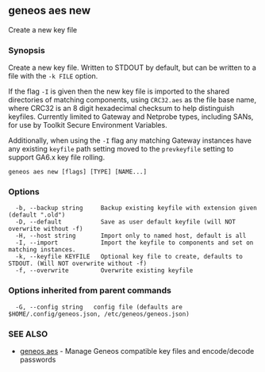 ## geneos aes new

Create a new key file

### Synopsis


Create a new key file. Written to STDOUT by default, but can be
written to a file with the `-k FILE` option.

If the flag `-I` is given then the new key file is imported to the
shared directories of matching components, using `CRC32.aes` as the
file base name, where CRC32 is an 8 digit hexadecimal checksum to
help distinguish keyfiles. Currently limited to Gateway and Netprobe
types, including SANs, for use by Toolkit Secure Environment
Variables.

Additionally, when using the `-I` flag any matching Gateway instances
have any existing `keyfile` path setting moved to the `prevkeyfile`
setting to support GA6.x key file rolling.


```
geneos aes new [flags] [TYPE] [NAME...]
```

### Options

```
  -b, --backup string     Backup existing keyfile with extension given (default ".old")
  -D, --default           Save as user default keyfile (will NOT overwrite without -f)
  -H, --host string       Import only to named host, default is all
  -I, --import            Import the keyfile to components and set on matching instances.
  -k, --keyfile KEYFILE   Optional key file to create, defaults to STDOUT. (Will NOT overwrite without -f)
  -f, --overwrite         Overwrite existing keyfile
```

### Options inherited from parent commands

```
  -G, --config string   config file (defaults are $HOME/.config/geneos.json, /etc/geneos/geneos.json)
```

### SEE ALSO

* [geneos aes](geneos_aes.md)	 - Manage Geneos compatible key files and encode/decode passwords

